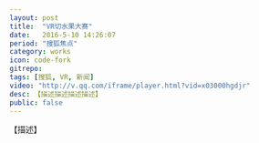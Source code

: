 ```yaml
---
layout: post
title:  "VR切水果大赛"
date:   2016-5-10 14:26:07
period: "搜狐焦点"
category: works
icon: code-fork
gitrepo: 
tags: [搜狐, VR, 新闻]
video: "http://v.qq.com/iframe/player.html?vid=x03000hgdjr"
desc: 【描述描述描述描述】
public: false
---
```

【描述】
<tcvideo src="{{page.video}}"></tcvideo>
